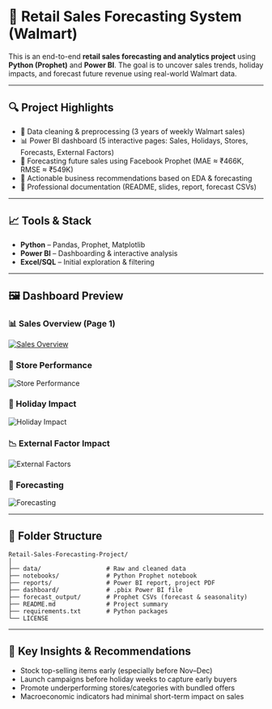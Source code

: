 
# 🛒 Retail Sales Forecasting System (Walmart)

This is an end-to-end **retail sales forecasting and analytics project** using **Python (Prophet)** and **Power BI**. The goal is to uncover sales trends, holiday impacts, and forecast future revenue using real-world Walmart data.

---

## 🔍 Project Highlights

- 🧹 Data cleaning & preprocessing (3 years of weekly Walmart sales)
- 📊 Power BI dashboard (5 interactive pages: Sales, Holidays, Stores, Forecasts, External Factors)
- 🔮 Forecasting future sales using Facebook Prophet (MAE ≈ ₹466K, RMSE ≈ ₹549K)
- 🎯 Actionable business recommendations based on EDA & forecasting
- 📁 Professional documentation (README, slides, report, forecast CSVs)

---

## 📈 Tools & Stack

- **Python** – Pandas, Prophet, Matplotlib  
- **Power BI** – Dashboarding & interactive analysis  
- **Excel/SQL** – Initial exploration & filtering

---

## 🖼 Dashboard Preview

### 📊 Sales Overview (Page 1)
[![Sales Overview](images/sales_overview.png)](https://github.com/AdityaBarakoti1998/retail-sales-forecasting-walmart/blob/main/images/Walmart%20Sales%20Overview.png)


### 🏬 Store Performance
![Store Performance](images/store_performance.png)

### 📅 Holiday Impact
![Holiday Impact](images/holiday_impact.png)

### 📉 External Factor Impact
![External Factors](images/external_factors.png)

### 🔮 Forecasting
![Forecasting](images/forecasting.png)

---

## 📂 Folder Structure

```
Retail-Sales-Forecasting-Project/
│
├── data/                  # Raw and cleaned data
├── notebooks/             # Python Prophet notebook
├── reports/               # Power BI report, project PDF
├── dashboard/             # .pbix Power BI file
├── forecast_output/       # Prophet CSVs (forecast & seasonality)
├── README.md              # Project summary
├── requirements.txt       # Python packages
└── LICENSE
```

---

## 🚀 Key Insights & Recommendations

- Stock top-selling items early (especially before Nov–Dec)
- Launch campaigns before holiday weeks to capture early buyers
- Promote underperforming stores/categories with bundled offers
- Macroeconomic indicators had minimal short-term impact on sales


